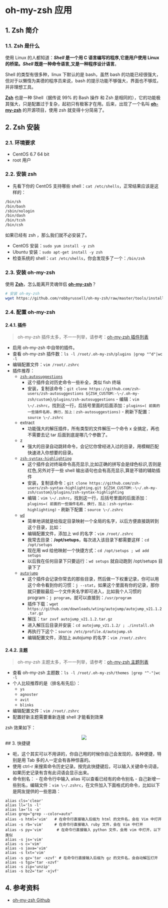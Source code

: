 # oh-my-zsh 应用

## 1. Zsh 简介

### 1.1. Zsh 是什么

使用 Linux 的人都知道：**_Shell_ 是一个用 C 语言编写的程序,它是用户使用 Linux 的桥梁。_Shell_ 既是一种命令语言,又是一种程序设计语言**。

Shell 的类型有很多种，linux 下默认的是 bash，虽然 bash 的功能已经很强大，但对于以懒惰为美德的程序员来说，bash 的提示功能不够强大，界面也不够炫，并非理想工具。

[**Zsh**](http://www.zsh.org/) 也是一种 Shell（据传说 99% 的 Bash 操作 和 Zsh 是相同的），它的功能极其强大，只是配置过于复杂，起初只有极客才在用。后来，出现了一个名叫 [**oh-my-zsh**](https://github.com/robbyrussell/oh-my-zsh) 的开源项目，使用 zsh 就变得十分简易了。

## 2. Zsh 安装

### 2.1. 环境要求

- CentOS 6.7 64 bit
- root 用户

### 2.2. 安装 zsh

- 先看下你的 CentOS 支持哪些 shell：`cat /etc/shells`，正常结果应该是这样的：

```bash
/bin/sh
/bin/bash
/sbin/nologin
/bin/dash
/bin/tcsh
/bin/csh
```

如果已经有 zsh ，那么我们就不必安装了。

- CentOS 安装：`sudo yum install -y zsh`
- Ubuntu 安装：`sudo apt-get install -y zsh`
- 检查系统的 shell：`cat /etc/shells`，你会发现多了一个：`/bin/zsh`

### 2.3. 安装 oh-my-zsh

使用 [**Zsh**](http://www.zsh.org/)，怎么能离开灵魂伴侣 [**oh-my-zsh**](https://github.com/robbyrussell/oh-my-zsh)？

```bash
# 安装 oh-my-zsh
wget https://github.com/robbyrussell/oh-my-zsh/raw/master/tools/install.sh -O - | sh
```

### 2.4. 配置 oh-my-zsh

#### 2.4.1. 插件

> oh-my-zsh 插件太多，不一一列举，请参考：[oh-my-zsh 插件列表](https://github.com/robbyrussell/oh-my-zsh/wiki/Plugins)

- 启用 oh-my-zsh 中自带的插件。
- 查看 oh-my-zsh 插件数：`ls -l /root/.oh-my-zsh/plugins |grep "^d"|wc -l`
- 编辑配置文件：`vim /root/.zshrc`
- 插件推荐：
  - [`zsh-autosuggestions`](https://github.com/zsh-users/zsh-autosuggestions)
    - 这个插件会对历史命令一些补全，类似 fish 终端
    - 安装，复制该命令：`git clone https://github.com/zsh-users/zsh-autosuggestions ${ZSH_CUSTOM:-\~/.oh-my-zsh/custom}/plugins/zsh-autosuggestions` - 编辑：`vim \~/.zshrc`，找到这一行，后括号里面的后面添加：`plugins=( 前面的一些插件名称，换行，加上：zsh-autosuggestions)` - 刷新下配置：`source \~/.zshrc`
  - extract
    - 功能强大的解压插件，所有类型的文件解压一个命令 x 全搞定，再也不需要去记 tar 后面到底是哪几个参数了。
  - z
    - 强大的目录自动跳转命令，会记忆你曾经进入过的目录，用模糊匹配快速进入你想要的目录。
  - [`zsh-syntax-highlighting`](https://github.com/zsh-users/zsh-syntax-highlighting)
    - 这个插件会对终端命令高亮显示,比如正确的拼写会是绿色标识,否则是红色,另外对于一些 shell 输出语句也会有高亮显示,算是不错的辅助插件
    - 安装，复制该命令：`git clone https://github.com/zsh-users/zsh-syntax-highlighting.git ${ZSH_CUSTOM:-\~/.oh-my-zsh/custom}/plugins/zsh-syntax-highlighting`
    - 编辑：`vim \~/.zshrc`，找到这一行，后括号里面的后面添加：`plugins=( 前面的一些插件名称，换行，加上：zsh-syntax-highlighting)` - 刷新下配置：`source \~/.zshrc`
  - [`wd`](https://github.com/mfaerevaag/wd)
    - 简单地讲就是给指定目录映射一个全局的名字，以后方便直接跳转到这个目录，比如：
    - 编辑配置文件，添加上 wd 的名字：`vim /root/.zshrc`
    - 我常去目录：**/opt/setups**，每次进入该目录下都需要这样：`cd /opt/setups`
    - 现在用 wd 给他映射一个快捷方式：`cd /opt/setups ; wd add setups`
    - 以后我在任何目录下只要运行：`wd setups` 就自动跑到 /opt/setups 目录下了
  - [`autojump`](https://github.com/wting/autojump)
    - 这个插件会记录你常去的那些目录，然后做一下权重记录，你可以用这个命令看到你的习惯：`j --stat`，如果这个里面有你的记录，那你就只要敲最后一个文件夹名字即可进入，比如我个人习惯的 program：`j program`，就可以直接到：`/usr/program`
    - 插件下载：`wget https://github.com/downloads/wting/autojump/autojump_v21.1.2.tar.gz`
    - 解压：`tar zxvf autojump_v21.1.2.tar.gz`
    - 进入解压后目录并安装：`cd autojump_v21.1.2/ ; ./install.sh`
    - 再执行下这个：`source /etc/profile.d/autojump.sh`
    - 编辑配置文件，添加上 autojump 的名字：`vim /root/.zshrc`

#### 2.4.2. 主题

> oh-my-zsh 主题太多，不一一列举，请参考：[oh-my-zsh 主题列表](https://github.com/robbyrussell/oh-my-zsh/wiki/Themes)

- 查看 oh-my-zsh 主题数：`ls -l /root/.oh-my-zsh/themes |grep "^-"|wc -l`
- 个人比较推荐的是（排名有先后）：
  - `ys`
  - `agnoster`
  - `avit`
  - `blinks`
- 编辑配置文件：`vim /root/.zshrc`
- 配置好新主题需要重新连接 shell 才能看到效果

zsh 效果如下：

<div align="center"><img src="https://cloud.githubusercontent.com/assets/2618447/6316862/70f58fb6-ba03-11e4-82c9-c083bf9a6574.png"/></div>
## 3. 快捷键

- 呃，这个其实可以不用讲的，你自己用的时候你自己会发现的，各种便捷，特别是用 Tab 多的人一定会有各种惊喜的。
- 使用 ctrl-r 来搜索命令历史记录。按完此快捷键后，可以输入关键命令词语，如果历史记录有含有此词语会显示出来。
- 命令别名： - 在命令行中输入 alias 可以查看已经有的命令别名 - 自己新增一些别名，编辑文件：`vim \~/.zshrc`，在文件加入下面格式的命令，比如以下是网友提供的一些思路：

```shell
alias cls='clear'
alias ll='ls -l'
alias la='ls -a'
alias grep="grep --color=auto"
alias -s html='vim'   # 在命令行直接输入后缀为 html 的文件名，会在 Vim 中打开
alias -s rb='vim'     # 在命令行直接输入 ruby 文件，会在 Vim 中打开
alias -s py='vim'      # 在命令行直接输入 python 文件，会用 vim 中打开，以下类似
alias -s js='vim'
alias -s c='vim'
alias -s java='vim'
alias -s txt='vim'
alias -s gz='tar -xzvf' # 在命令行直接输入后缀为 gz 的文件名，会自动解压打开
alias -s tgz='tar -xzvf'
alias -s zip='unzip'
alias -s bz2='tar -xjvf'
```

## 4. 参考资料

- [oh-my-zsh Github](https://github.com/robbyrussell/oh-my-zsh)
